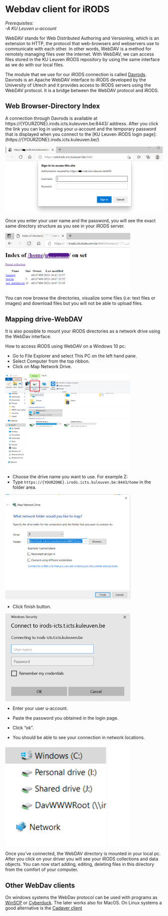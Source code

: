 # Webdav client for iRODS

*Prerequisites:*  
*-A KU Leuven u-account*  

WebDAV stands for Web Distributed Authoring and Versioning, which is an extension to HTTP, the protocol that web-browsers and webservers use to communicate with each other. In other words, WebDAV is a method for remotely managing files over the internet. With WebDAV, we can access files stored in the KU Leuven iRODS repository by using the same interface as we do with our local files.

The module that we use for our iRODS connection is called [Davrods](https://github.com/UtrechtUniversity/davrods). Davrods is an Apache WebDAV interface to iRODS developed by the University of Utrech and it provides access to iRODS servers using the WebDAV protocol. It is a bridge between the WebDAV protocol and iRODS.

## Web Browser-Directory Index

A connection through Davrods is available at https://{YOURZONE}.irods.icts.kuleuven.be:8443/  address. After you click the link you can log in using your u-account and the temporary password that is displayed when you connect to the [KU Leuven iRODS login page]: (https://{YOURZONE}.irods.icts.kuleuven.be/)


![login](img/WebDav-login.png)

Once you enter your user name and the password, you will see the exact same directory structure as you see in your iRODS server.

<img align="center" src="img/WebDav-dir.png" width="400px">


You can now browse the directories, visualize some files (i.e: text files or images) and download files but you will not be able to upload files.


## Mapping drive-WebDAV

It is also possible to mount your iRODS directories as a network drive using the WebDav interface. 

How to access iRODS using WebDAV on a Windows 10 pc:

- Go to File Explorer and select This PC on the left hand pane.
- Select Computer from the top ribbon.
- Click on Map Network Drive.

<img align="center" src="img/WebDav-network-drive-menu.png" width="400px">

- Choose the drive name you want to use. For example Z:
- Type `https://{YOURZONE}.irods.icts.kuleuven.be:8443/home` in the folder area. 

<img align="center" src="img/WebDav-network-drive-config.png" width="400px">


- Click finish button.

<img align="center" src="img/WebDav-network-drive-login.png" width="400px">

- Enter your user u-account.
- Paste the password you obtained in the login page.
- Click “ok”.


- You should be able to see your connection in network locations.

<img align="center" src="img/WebDav-network-drive-mounted.png" width="400px">

Once you’ve connected, the WebDAV directory is mounted in your local pc. After you click on your driver you will see your iRODS collections and data objects. You can now start adding, editing, deleting files in this directory from the comfort of your computer.

## Other WebDav clients

On windows systems the WebDav protocol can be used with programs as [WinSCP](https://winscp.net/eng/index.php) or [Cyberduck](https://cyberduck.io/). The later works also for MacOS.
On Linux systems a good alternative is the [Cadaver client](http://www.webdav.org/cadaver/)